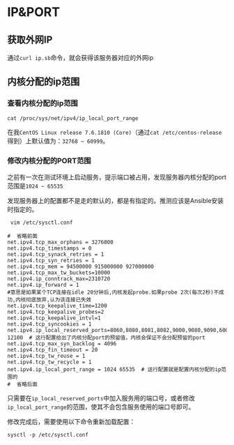 # IP&PORT

## 获取外网IP

通过`curl ip.sb`命令，就会获得该服务器对应的外网ip

## 内核分配的ip范围

### 查看内核分配的ip范围

```shell
cat /proc/sys/net/ipv4/ip_local_port_range
```

在我`CentOS Linux release 7.6.1810 (Core)`（通过`cat /etc/centos-release`得到）上默认值为：`32768 ~ 60999`。

### 修改内核分配的PORT范围

之前有一次在测试环境上启动服务，提示端口被占用，发现服务器内核分配的port范围是`1024 ~ 65535`

发现服务器上的配置都不是走的默认的，都是有指定的。推测应该是Ansible安装时指定的。

```shell
 vim /etc/sysctl.conf
```

```TXT
#  省略前面
net.ipv4.tcp_max_orphans = 3276800
net.ipv4.tcp_timestamps = 0
net.ipv4.tcp_synack_retries = 1
net.ipv4.tcp_syn_retries = 1
net.ipv4.tcp_mem = 94500000 915000000 927000000
net.ipv4.tcp_max_tw_buckets=10000
net.ipv4.ip_conntrack_max=2310720
net.ipv4.ip_forward = 1
#意思是如果某个TCP连接在idle 20分钟后,内核发起probe.如果probe 2次(每次2秒)不成功,内核彻底放弃,认为该连接已失效
net.ipv4.tcp_keepalive_time=1200
net.ipv4.tcp_keepalive_probes=2
net.ipv4.tcp_keepalive_intvl=1
net.ipv4.tcp_syncookies = 1
net.ipv4.ip_local_reserved_ports=8060,8080,8081,8082,9000,9080,9090,60020,12000-12100  # 这行配置给出了内核分配port的预留值，内核会保证不会分配预留的port
net.ipv4.tcp_max_syn_backlog = 4096
net.ipv4.tcp_fin_timeout = 20
net.ipv4.tcp_tw_reuse = 1
net.ipv4.tcp_tw_recycle = 1
net.ipv4.ip_local_port_range = 1024 65535  # 这行配置就是配置内核分配的ip范围的
#  省略后面
```

只需要在`ip_local_reserved_ports`中加入服务用的端口号，或者修改`ip_local_port_range`的范围，使其不会包含服务使用的端口号即可。

修改完成后，需要使用以下命令重新加载配置：

```shell
sysctl -p /etc/sysctl.conf 
```
